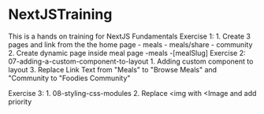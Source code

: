 # NextJSTraining
This is a hands on training for NextJS Fundamentals
Exercise 1:
    1. Create 3 pages and link from the the home page
        - meals
            - meals/share
        - community
    2. Create dynamic page inside meal page
        -meals
            -[mealSlug]
Exercise 2:  07-adding-a-custom-component-to-layout
    1. Adding custom component to layout 
    3. Replace Link Text from "Meals" to "Browse Meals" and "Community to "Foodies Community"

Exercise 3: 
    1. 08-styling-css-modules
    2. Replace <img with <Image and add priority



